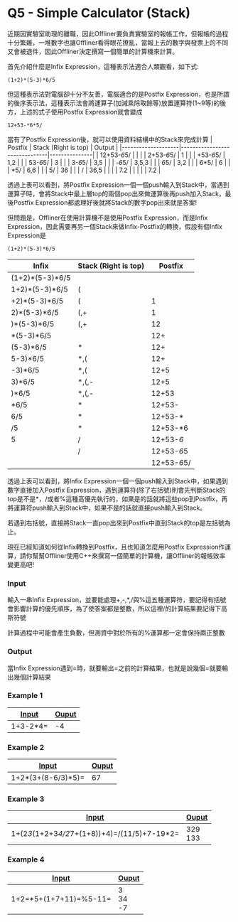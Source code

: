 # Q5 - Simple Calculator (Stack)
近期因實驗室助理的離職，因此Offliner要負責實驗室的報帳工作，但報帳的過程十分繁雜，一堆數字也讓Offliner看得眼花撩亂，當報上去的數字與發票上的不同又會被退件，因此Offliner決定撰寫一個簡單的計算機來計算。

首先介紹什麼是Infix Expression，這種表示法適合人類觀看，如下式:

`(1+2)*(5-3)*6/5`

但這種表示法對電腦卻十分不友善，電腦適合的是Postfix Expression，也是所謂的後序表示法，這種表示法會將運算子(加減乘除取餘等)放置運算符(1~9等)的後方，上述的式子使用Postfix Expression就會變成

`12+53-*6*5/`

當有了Postfix Expression後，就可以使用資料結構中的Stack來完成計算
|     Postfix        |     Stack   (Right is top)    |     Output    |
|--------------------|-------------------------------|---------------|
|     12+53-*6*5/    |                               |               |
|     2+53-*6*5/     |     1                         |               |
|     +53-*6*5/      |     1,2                       |               |
|     53-*6*5/       |     3                         |               |
|     3-*6*5/        |     3,5                       |               |
|     -*6*5/         |     3,5,3                     |               |
|     *6*5/          |     3,2                       |               |
|     6*5/           |     6                         |               |
|     *5/            |     6,6                       |               |
|     5/             |     36                        |               |
|     /              |     36,5                      |               |
|                    |     7.2                       |               |
|                    |                               |     7.2       |

透過上表可以看到，將Postfix Expression一個一個push輸入到Stack中，當遇到運算子時，會將Stack中最上層top的兩個pop出來做運算後再push加入Stack，最後Postfix Expression都處理好後就將Stack的數字pop出來就是答案!

但問題是，Offliner在使用計算機不是使用Postfix Expression，而是Infix Expression，因此需要再另一個Stack來做Infix-Postfix的轉換，假設有個Infix Expression是

`(1+2)*(5-3)*6/5`

|     Infix              |     Stack   (Right is top)    |     Postfix        |
|------------------------|-------------------------------|--------------------|
|     (1+2)*(5-3)*6/5    |                               |                    |
|     1+2)*(5-3)*6/5     |     (                         |                    |
|     +2)*(5-3)*6/5      |     (                         |     1              |
|     2)*(5-3)*6/5       |     (,+                       |     1              |
|     )*(5-3)*6/5        |     (,+                       |     12             |
|     *(5-3)*6/5         |                               |     12+            |
|     (5-3)*6/5          |     *                         |     12+            |
|     5-3)*6/5           |     *,(                       |     12+            |
|     -3)*6/5            |     *,(                       |     12+5           |
|     3)*6/5             |     *,(,-                     |     12+5           |
|     )*6/5              |     *,(,-                     |     12+53          |
|     *6/5               |     *                         |     12+53-         |
|     6/5                |     *                         |     12+53-*        |
|     /5                 |     *                         |     12+53-*6       |
|     5                  |     /                         |     12+53-*6*      |
|                        |     /                         |     12+53-*6*5     |
|                        |                               |     12+53-*6*5/    |

透過上表可以看到，將Infix Expression一個一個push輸入到Stack中，如果遇到數字直接加入Postfix Expression，遇到運算符(除了右括號)則會先判斷Stack的top是不是*，/或者%這種高優先執行的，如果是的話就將這些pop到Postfix，再將運算符push輸入到Stack中，如果不是的話就直接push輸入到Stack。

若遇到右括號，直接將Stack一直pop出來到Postfix中直到Stack的top是左括號為止。

現在已經知道如何從Infix轉換到Postfix，且也知道怎麼用Postfix Expression作運算，請你幫幫Offliner使用C++來撰寫一個簡單的計算機，讓Offliner的報帳效率變更高吧!

### Input

輸入一串Infix Expression，並要能處理+,-,*,/與%這五種運算符，要記得有括號會影響計算的優先順序，為了使答案都是整數，所以這裡/的計算結果要記得下高斯符號

計算過程中可能會產生負數，但測資中對於所有的%運算都一定會保持兩正整數

### Output
當Infix Expression遇到=時，就要輸出=之前的計算結果，也就是說幾個=就要輸出幾個計算結果

### Example 1
|[Input](./example_testcase/0.in)|[Ouput](./example_testcase/0.out)|
|-|-|
|1+3-2*4=|-4|

### Example 2
|[Input](./example_testcase/1.in)|[Ouput](./example_testcase/1.out)|
|-|-|
|1+2*(3+(8-6/3)*5)=|67|

### Example 3
|[Input](./example_testcase/2.in)|[Ouput](./example_testcase/2.out)|
|-|-|
|1+(2*3*(1+2+3*4/2*7+(1+8))+4)=/(11/5)+7-19*2=|329<br>133|

### Example 4
|[Input](./example_testcase/3.in)|[Ouput](./example_testcase/3.out)|
|-|-|
|1+2=*5+(1+7+11)=%5-11=|3<br>34<br>-7|